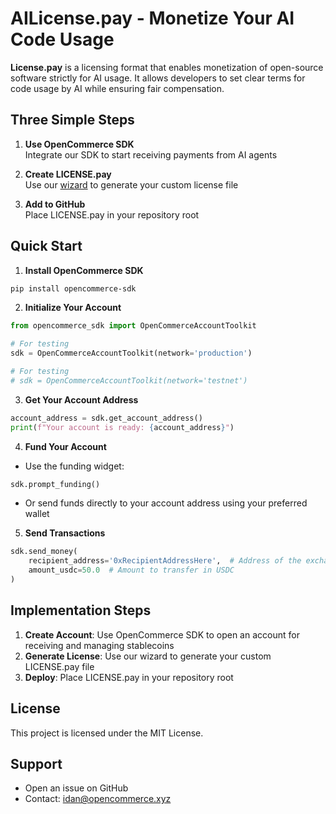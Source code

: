 # AILicense.pay - Monetize Your AI Code Usage

**License.pay** is a licensing format that enables monetization of open-source software strictly for AI usage. It allows developers to set clear terms for code usage by AI while ensuring fair compensation.

## Three Simple Steps

1. **Use OpenCommerce SDK**  
   Integrate our SDK to start receiving payments from AI agents

2. **Create LICENSE.pay**  
   Use our [wizard](https://licence-pay-app.vercel.app/) to generate your custom license file

3. **Add to GitHub**  
   Place LICENSE.pay in your repository root

## Quick Start

1. **Install OpenCommerce SDK**
```bash
pip install opencommerce-sdk
```

2. **Initialize Your Account**
```python
from opencommerce_sdk import OpenCommerceAccountToolkit

# For testing
sdk = OpenCommerceAccountToolkit(network='production')

# For testing
# sdk = OpenCommerceAccountToolkit(network='testnet')
```

3. **Get Your Account Address**
```python
account_address = sdk.get_account_address()
print(f"Your account is ready: {account_address}")
```

4. **Fund Your Account**
- Use the funding widget:
```python
sdk.prompt_funding()
```
- Or send funds directly to your account address using your preferred wallet

5. **Send Transactions**
```python
sdk.send_money(
    recipient_address='0xRecipientAddressHere',  # Address of the exchange or off-ramp
    amount_usdc=50.0  # Amount to transfer in USDC
)
```

## Implementation Steps

1. **Create Account**: Use OpenCommerce SDK to open an account for receiving and managing stablecoins
2. **Generate License**: Use our wizard to generate your custom LICENSE.pay file
3. **Deploy**: Place LICENSE.pay in your repository root

## License

This project is licensed under the MIT License.

## Support

- Open an issue on GitHub
- Contact: idan@opencommerce.xyz
